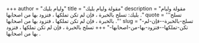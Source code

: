 +++
author = "وليام بليك"
title = "مقولة وليام بليك"
description = "مقولة وليام بليك: تسلح بالخبرة ، فإن لم تكن تملكها ، فتزود بها من اصحابها ."
quote = '''تسلح بالخبرة ، فإن لم تكن تملكها ، فتزود بها من اصحابها .''' 
slug = "تسلح-بالخبرة--فإن-لم-تكن-تملكها--فتزود-بها-من-اصحابها-"
+++
تسلح بالخبرة ، فإن لم تكن تملكها ، فتزود بها من اصحابها .
